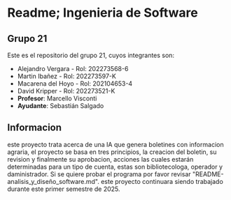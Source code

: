 # Readme; Ingenieria de Software
## Grupo 21
Este es el repositorio del grupo 21, cuyos integrantes son:
- Alejandro Vergara - Rol: 202273568-6
- Martin Ibañez - Rol: 202273597-K
- Macarena del Hoyo - Rol: 202104653-4
- David Kripper - Rol: 202273521-K
- **Profesor**: Marcello Visconti
- **Ayudante**: Sebastián Salgado

## Informacion
este proyecto trata acerca de una IA que genera boletines con informacion agraria, el proyecto se basa en tres principios, la creacion del boletin, su revision y finalmente su aprobacion, acciones las cuales estarán determinadas para un tipo de cuenta, estas son bibliotecologa, operador y daministrador.
Si se quiere probar el programa por favor revisar "README-analisis_y_diseño_software.md".
este proyecto continuara siendo trabajado durante este primer semestre de 2025.
